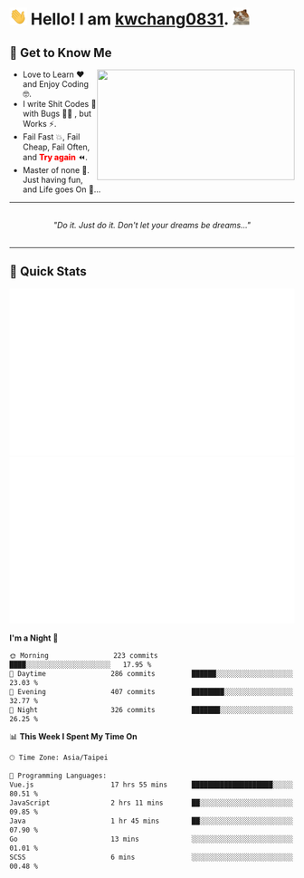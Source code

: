 <h1> <img src="./assets/hi.gif" height="30px"> Hello! I am <a href="https://github.com/kwchang0831">kwchang0831</a>. <img src="./assets/cool-cat.gif" height="30px"> </h1>
</h1>

## 🎉 Get to Know Me

<a href="#"><img align="right" src="https://media.tenor.com/S5qCffxIFdUAAAAC/the-muppet-kermit-the-frog.gif" width="349" height="195" /></a>

- Love to Learn ❤️ and Enjoy Coding 🤓.
- I write Shit Codes 💩 with Bugs 🐛🐛 , but Works ⚡️.
- Fail Fast 💥, Fail Cheap, Fail Often, and <span style="color:red;font-weight:800;">Try again</span> ⏪️.
- Master of none 🤪. Just having fun, and Life goes On 🌱...

<hr/>
<br/>
<div align="center">
<i>"Do it. Just do it. Don't let your dreams be dreams..." </i>
</div>
<br/>
<hr/>

## 🙈 Quick Stats

![overview](https://raw.githubusercontent.com/kwchang0831/kwchang0831/output/generated/overview.svg)
![languages](https://raw.githubusercontent.com/kwchang0831/kwchang0831/output/generated/languages.svg)

<!--START_SECTION:waka-->
**I'm a Night 🦉** 

```text
🌞 Morning                223 commits         ████░░░░░░░░░░░░░░░░░░░░░   17.95 % 
🌆 Daytime                286 commits         ██████░░░░░░░░░░░░░░░░░░░   23.03 % 
🌃 Evening                407 commits         ████████░░░░░░░░░░░░░░░░░   32.77 % 
🌙 Night                  326 commits         ███████░░░░░░░░░░░░░░░░░░   26.25 % 
```


📊 **This Week I Spent My Time On** 

```text
🕑︎ Time Zone: Asia/Taipei

💬 Programming Languages: 
Vue.js                   17 hrs 55 mins      ████████████████████░░░░░   80.51 % 
JavaScript               2 hrs 11 mins       ██░░░░░░░░░░░░░░░░░░░░░░░   09.85 % 
Java                     1 hr 45 mins        ██░░░░░░░░░░░░░░░░░░░░░░░   07.90 % 
Go                       13 mins             ░░░░░░░░░░░░░░░░░░░░░░░░░   01.01 % 
SCSS                     6 mins              ░░░░░░░░░░░░░░░░░░░░░░░░░   00.48 % 
```


<!--END_SECTION:waka-->

